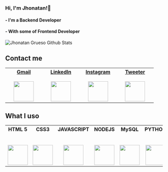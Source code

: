 ### Hi, I'm Jhonatan!👋
####  - I'm a Backend Developer
####  - With some of Frontend Developer
![Jhonatan Grueso Github Stats](https://github-readme-stats.vercel.app/api?username=byjgruesop&show_icons=true_color=fff&icon_color=79ff97&text_color=9f9f9f&bg_color=151515)

## Contact me

<table>
<tbody>
    <tr valign="top">
      <td width="20%" align="center">
        <a href="mailto:jhonper86@gmail.com?Subject=Contact" target="_blank">
          <b>Gmail</b>
          <br />
          <br />
          <img height="64px" src="https://cdn.svgporn.com/logos/google-gmail.svg">
        </a>
      </td>
      <td width="20%" align="center">
        <a href="www.linkedin.com/in/jhonatan-grueso-perea-603707148" target="_blank">
          <b>LinkedIn</b>
          <br>
          <br>
          <img height="64px" src="https://cdn.svgporn.com/logos/linkedin.svg">
        </a>
      </td>
      <td width="20%" align="center">
        <a href="https://www.instagram.com/jhonper86/" target="_blank">
          <b>Instagram</b>
          <br>
          <br>
          <img height="64px" src="https://cdn.svgporn.com/logos/instagram-icon.svg">
        </a>
      </td>
      <td width="20%" align="center">
        <a href="https://twitter.com/JGRUESOP" target="_blank">
          <b>Tweeter</b>
          <br>
          <br>
          <img height="64px" src="https://cdn.svgporn.com/logos/twitter.svg">
        </a>
      </td>     
    </tr>
  </tbody>
</table>

## What I uso

<table>
  <tbody>
    <tr valign="top">
      <td width="25%" align="center">
        <span><b>HTML 5</b></span><br><br><br>
        <img height="64px" src="https://cdn.svgporn.com/logos/html-5.svg">
      </td>
      <td width="25%" align="center">
        <span><b>CSS3</b></span><br><br><br>
        <img height="64px" src="https://cdn.svgporn.com/logos/pug.svg">
      </td>
      <td width="25%" align="center">
        <span><b>JAVASCRIPT</b></span><br><br><br>
        <img height="64px" src="https://cdn.svgporn.com/logos/pug.svg">
      </td>
      <td width="25%" align="center">
        <span><b>NODEJS</b></span><br><br><br>
        <img height="64px" src="https://cdn.svgporn.com/logos/pug.svg">
      </td>
      <td width="25%" align="center">
        <span><b>MySQL</b></span><br><br><br>
        <img height="64px" src="https://cdn.svgporn.com/logos/pug.svg">
      </td>
      <td width="25%" align="center">
        <span><b>PYTHON</b></span><br><br><br>
        <img height="64px" src="https://cdn.svgporn.com/logos/pug.svg">
      </td>
    </tr>
  </tbody>
</table>
<!--
**jgruesop/jgruesop** is a ✨ _special_ ✨ repository because its `README.md` (this file) appears on your GitHub profile.

Here are some ideas to get you started:

- 🔭 I’m currently working on ...
- 🌱 I’m currently learning ...
- 👯 I’m looking to collaborate on ...
- 🤔 I’m looking for help with ...
- 💬 Ask me about ...
- 📫 How to reach me: ...
- 😄 Pronouns: ...
- ⚡ Fun fact: ...
-->
